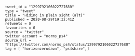 ```
tweet_id = "1299792106022727680"
type = "tweet"
title = "Hiding in plain sight (alt)"
published = 2020-08-29T19:32:41Z
retweets = 0
favourites = 0
source = "twitter"
twitter_account = "norms_ps4"
source_url = "https://twitter.com/norms_ps4/status/1299792106022727680"
tag = [ "horizonzerodawn", "ps4share",]
```

<p class='image'><img src='https://mnf.m17s.net/2020/08/29/EgnKCCHXgAIthR6.jpg' alt=''></p>

